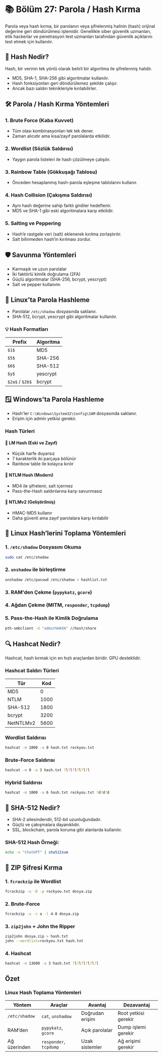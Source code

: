 
# 📚 Bölüm 27: Parola / Hash Kırma

Parola veya hash kırma, bir parolanın veya şifrelenmiş halinin (hash) orijinal değerine geri döndürülmesi işlemidir. Genellikle siber güvenlik uzmanları, etik hackerlar ve penetrasyon test uzmanları tarafından güvenlik açıklarını test etmek için kullanılır.

## 🔐 Hash Nedir?

Hash, bir verinin tek yönlü olarak belirli bir algoritma ile şifrelenmiş halidir.

- MD5, SHA-1, SHA-256 gibi algoritmalar kullanılır.
- Hash fonksiyonları geri döndürülemez şekilde çalışır.
- Ancak bazı saldırı teknikleriyle kırılabilirler.

## 🛠️ Parola / Hash Kırma Yöntemleri

### 1. Brute Force (Kaba Kuvvet)
- Tüm olası kombinasyonları tek tek dener.
- Zaman alıcıdır ama kısa/zayıf parolalarda etkilidir.

### 2. Wordlist (Sözlük Saldırısı)
- Yaygın parola listeleri ile hash çözülmeye çalışılır.

### 3. Rainbow Table (Gökkuşağı Tablosu)
- Önceden hesaplanmış hash-parola eşleşme tablolarını kullanır.

### 4. Hash Collision (Çakışma Saldırısı)
- Aynı hash değerine sahip farklı girdiler hedeflenir.
- MD5 ve SHA-1 gibi eski algoritmalara karşı etkilidir.

### 5. Salting ve Peppering
- Hash’e rastgele veri (salt) eklenerek kırılma zorlaştırılır.
- Salt bilinmeden hash’in kırılması zordur.

## 🛡️ Savunma Yöntemleri

- Karmaşık ve uzun parolalar
- İki faktörlü kimlik doğrulama (2FA)
- Güçlü algoritmalar (SHA-256, bcrypt, yescrypt)
- Salt ve pepper kullanımı

## 🐧 Linux'ta Parola Hashleme

- Parolalar `/etc/shadow` dosyasında saklanır.
- SHA-512, bcrypt, yescrypt gibi algoritmalar kullanılır.

### 💡 Hash Formatları

| Prefix | Algoritma      |
|--------|----------------|
| `$1$`  | MD5            |
| `$5$`  | SHA-256        |
| `$6$`  | SHA-512        |
| `$y$`  | yescrypt       |
| `$2a$` / `$2b$` | bcrypt |

## 🪟 Windows'ta Parola Hashleme

- Hash'ler `C:\Windows\System32\Config\SAM` dosyasında saklanır.
- Erişim için admin yetkisi gerekir.

### Hash Türleri

#### 🧱 LM Hash (Eski ve Zayıf)
- Küçük harfe duyarsız
- 7 karakterlik iki parçaya bölünür
- Rainbow table ile kolayca kırılır

#### 🔐 NTLM Hash (Modern)
- MD4 ile şifrelenir, salt içermez
- Pass-the-Hash saldırılarına karşı savunmasız

#### 💪 NTLMv2 (Geliştirilmiş)
- HMAC-MD5 kullanır
- Daha güvenli ama zayıf parolalara karşı kırılabilir

## 📁 Linux Hash’lerini Toplama Yöntemleri

### 1. `/etc/shadow` Dosyasını Okuma
```bash
sudo cat /etc/shadow
```

### 2. `unshadow` ile birleştirme
```bash
unshadow /etc/passwd /etc/shadow > hashlist.txt
```

### 3. RAM'den Çekme (`pypykatz`, `gcore`)

### 4. Ağdan Çekme (MITM, `responder`, `tcpdump`)

### 5. Pass-the-Hash ile Kimlik Doğrulama
```bash
pth-smbclient -U "admin%HASH" //host/share
```

## 🔍 Hashcat Nedir?

Hashcat, hash kırmak için en hızlı araçlardan biridir. GPU desteklidir.

### Hashcat Saldırı Türleri

| Tür             | Kod  |
|----------------|------|
| MD5            | 0    |
| NTLM           | 1000 |
| SHA-512        | 1800 |
| bcrypt         | 3200 |
| NetNTLMv2      | 5600 |

### Wordlist Saldırısı
```bash
hashcat -m 1000 -a 0 hash.txt rockyou.txt
```

### Brute-Force Saldırısı
```bash
hashcat -m 0 -a 3 hash.txt ?l?l?l?l?l?l
```

### Hybrid Saldırısı
```bash
hashcat -m 1000 -a 6 hash.txt rockyou.txt ?d?d?d
```

## 🧪 SHA-512 Nedir?

- SHA-2 ailesindendir, 512-bit uzunluğundadır.
- Güçlü ve çakışmalara dayanıklıdır.
- SSL, blockchain, parola koruma gibi alanlarda kullanılır.

### SHA-512 Hash Örneği:
```bash
echo -n "ChatGPT" | sha512sum
```

## 🧩 ZIP Şifresi Kırma

### 1. `fcrackzip` ile Wordlist
```bash
fcrackzip -u -D -p rockyou.txt dosya.zip
```

### 2. Brute-Force
```bash
fcrackzip -u -c a -l 4-8 dosya.zip
```

### 3. `zip2john` + John the Ripper
```bash
zip2john dosya.zip > hash.txt
john --wordlist=rockyou.txt hash.txt
```

### 4. Hashcat
```bash
hashcat -m 13600 -a 3 hash.txt ?l?l?l?l?l?l
```

##  Özet 

### Linux Hash Toplama Yöntemleri

| Yöntem                | Araçlar               | Avantaj         | Dezavantaj      |
|-----------------------|-----------------------|------------------|------------------|
| `/etc/shadow`         | `cat`, `unshadow`     | Doğrudan erişim  | Root yetkisi gerekir |
| RAM’den               | `pypykatz`, `gcore`   | Açık parolalar   | Dump işlemi gerekir |
| Ağ üzerinden          | `responder`, `tcpdump`| Uzak sistemler   | Ağ erişimi gerekir |
